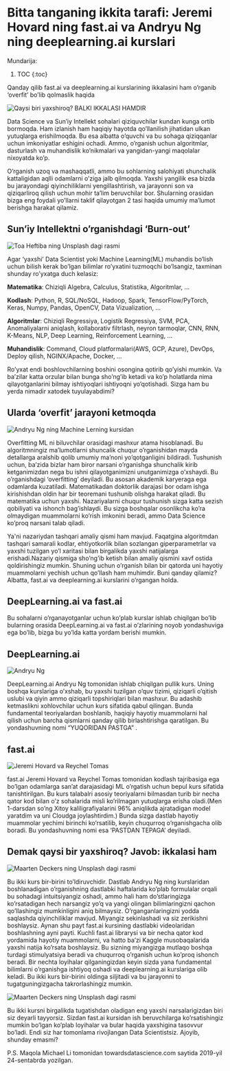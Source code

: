 # Bitta tanganing ikkita tarafi: Jeremi Hovard ning fast.ai va Andryu Ng ning deeplearning.ai kurslari

Mundarija:

1. TOC
{:toc}

Qanday qilib fast.ai va deeplearning.ai kurslarining ikkalasini ham o’rganib ‘overfit’ bo’lib qolmaslik haqida

![](/images/first-blog/fastai-deeplearning.png "Qaysi biri yaxshiroq? BALKI IKKALASI HAMDIR")

Data Science va Sun’iy Intellekt sohalari qiziquvchilar kundan kunga ortib bormoqda. Ham izlanish ham haqiqiy hayotda qo’llanilish jihatidan ulkan yutuqlarga erishilmoqda. Bu esa albatta o’quvchi va bu sohaga qiziqqanlar uchun imkoniyatlar eshigini ochadi. Ammo, o’rganish uchun algoritmlar, dasturlash va muhandislik ko’nikmalari va yangidan-yangi maqolalar nixoyatda ko’p.

O’rganish uzoq va mashaqqatli, ammo bu sohlarning salohiyati shunchalik kattaligidan aqlli odamlarni o’ziga jalb qilmoqda. Yaxshi yangilik esa bizda bu jarayondagi qiyinchiliklarni yengillashtirish, va jarayonni son va qiziqarliroq qilish uchun mohir ta’lim beruvchilar bor. Shularning orasidan bizga eng foydali yo’llarni taklif qilayotgan 2 tasi haqida umumiy ma’lumot berishga harakat qilamiz.

## Sun’iy Intellektni o’rganishdagi ‘Burn-out’

![](/images/first-blog/chapter-1.png "Toa Heftiba ning Unsplash dagi rasmi")

Agar ‘yaxshi’ Data Scientist yoki Machine Learning(ML) muhandis bo’lish uchun bilish kerak bo’lgan bilimlar ro’yxatini tuzmoqchi bo’lsangiz, taxminan shunday ro’yxatga duch kelasiz:

**Matematika**: Chiziqli Algebra, Calculus, Statistika, Algoritmlar, …

**Kodlash**: Python, R, SQL/NoSQL, Hadoop, Spark, TensorFlow/PyTorch, Keras, Numpy, Pandas, OpenCV, Data Vizualization, …

**Algoritmlar**: Chiziqli Regressiya, Logistik Regressiya, SVM, PCA, Anomaliyalarni aniqlash, kollaborativ filtrlash, neyron tarmoqlar, CNN, RNN, K-Means, NLP, Deep Learning, Reinforcement Learning, …

**Muhandislik**: Command, Cloud platformalari(AWS, GCP, Azure), DevOps, Deploy qilish, NGINX/Apache, Docker, …

Ro’yxat endi boshlovchilarning boshini osongina qotirib qo’yishi mumkin. Va ba’zilar katta orzular bilan bunga sho’ng’ib ketadi va ko’p holatlarda nima qilayotganlarini bilmay ishtiyoqlari ishtiyoqni yo’qotishadi. Sizga ham bu yerda nimadir xatodek tuyulayabdimi?

## Ularda ‘overfit’ jarayoni ketmoqda

![](/images/first-blog/chapter-2.png "Andryu Ng ning Machine Lerning kursidan")

Overfitting ML ni biluvchilar orasidagi mashxur atama hisoblanadi. Bu algoritmningiz ma’lumotlarni shuncalik chuqur o’rganishidan mayda detallarga aralshib qolib umumiy ma’noni yo’qotganligini bildiradi. Tushunish uchun, ba’zida bizlar ham biror narsani o’rganishga shunchalik kirib ketganimizdan nega bu ishni qilayotganimizni unutganimizga o’xshaydi. Bu o’rganishdagi ‘overfitting’ deyiladi. Bu asosan akademik karyeraga ega odamlarda kuzatiladi. Matematikadan doktorlik darajasi bor odam ishga kirishishdan oldin har bir teoremani tushunib olishga harakat qiladi. Bu matematika uchun yaxshi. Nazariyalarni chuqur tushunish sizga katta sezish qobiliyati va ishonch bag’ishlaydi. Bu sizga boshqalar osonlikcha ko’ra olmaydigan muammolarni ko’rish imkonini beradi, ammo Data Science ko’proq narsani talab qiladi.

Ya'ni nazariydan tashqari amaliy qismi ham mavjud. Faqatgina algoritmdan tashqari samarali kodlar, ehtiyotkorlik bilan sozlangan giperparametrlar va yaxshi tuzilgan yo’l xaritasi bilan birgalikda yaxshi natijalarga erishadi.Nazariy qismiga sho’ng’ib ketish bilan amaliy qismini xavf ostida qoldirishingiz mumkin. Shuning uchun o’rganish bilan bir qatorda uni hayotiy muammolarni yechish uchun qo’llash ham muhimdir. Buni qanday qilamiz? Albatta, fast.ai va deeplearning.ai kurslarini o’rgangan holda.

## DeepLearning.ai va fast.ai

Bu sohalarni o’rganayotganlar uchun ko’plab kurslar ishlab chiqilgan bo’lib bularning orasida DeepLearning.ai va fast.ai o’zlarining noyob yondashuviga ega bo’lib, bizga bu yo’lda katta yordam berishi mumkin.

## DeepLearning.ai

![](/images/first-blog/deeplearningai.png "Andryu Ng")

DeepLearning.ai Andryu Ng tomonidan ishlab chiqilgan pullik kurs. Uning boshqa kurslariga o’xshab, bu yaxshi tuzilgan o’quv tizimi, qiziqarli o’qitish uslubi va qiyin ammo qiziqarli topshiriqlari bilan mashxur. Bu adashib ketmaslikni xohlovchilar uchun kurs sifatida qabul qilingan. Bunda fundamental teoriyalardan boshlanib, haqiqiy hayotiy muammolarni hal qilish uchun barcha qismlarni qanday qilib birlashtirishga qaratilgan. Bu yondashuvning nomi “YUQORIDAN PASTGA” .

## fast.ai

![](/images/first-blog/fastai.png "Jeremi Hovard va Reychel Tomas")

fast.ai Jeremi Hovard va Reychel Tomas tomonidan kodlash tajribasiga ega bo’lgan odamlarga san’at darajasidagi ML o’rgatish uchun bepul kurs sifatida tanishtirilgan. Bu kurs talabalri asosiy teoriyalarni bilmasdan turib bir necha qator kod bilan o’z sohalarida misli ko’rilmagan yutuqlarga erisha oladi.(Men 1-darsdan so’ng Xitoy kaliligrafiyalarini 96% aniqlikda ajratadigan model yaratdim va uni Cloudga joylashtirdim.) Bunda sizga dastlab hayotiy muammolar yechimi birinchi ko’rsatilib, keyin chuqurroq o’rganishgacha olib boradi. Bu yondashuvning nomi esa ‘PASTDAN TEPAGA’ deyiladi.

## Demak qaysi bir yaxshiroq? Javob: ikkalasi ham

![](/images/first-blog/chapter-5.png "Maarten Deckers ning Unsplash dagi rasmi")

Bu ikki kurs bir-birini to’ldiruvchidir. Dastlab Andryu Ng ning kurslaridan boshlanadigan o’rganishning dastlabki haftalarida ko’plab formulalar orqali bu sohadagi intuitsiyangiz oshadi, ammo hali ham do’stlaringizga ko’rsatadigan hech narsangiz yo’q va yangi olingan bilimlaringizni qachon qo’llashingiz mumkinligini aniq bilmaysiz. O’rganganlaringizni yodda saqlashda qiyinchiliklar mavjud. Miyangiz sekinlashadi va siz zerikishni boshlaysiz. Aynan shu payt fast.ai kursining dastlabki videolaridan boshlashning ayni payti. Kuchli fast.ai librarysi va bir necha qator kod yordamida hayotiy muammolarni, va hatto ba’zi Kaggle musobaqalarida yaxshi natija ko’rsata boshlaysiz. Bu sizning miyangizga mutlaqo boshqa turdagi stimulyatsiya beradi va chuqurroq o’rganish uchun ko’proq ishonch beradi. Bir nechta loyihalar qilganingizdan keyin sizda yana fundamental bilimlarni o’rganishga ishtiyoq oshadi va deeplearning.ai kurslariga olib keladi. Bu ikki kurs bir-birini oldinga siljitadi va bu jarayonni to tugatguningizgacha takrorlashingiz mumkin.

![](/images/first-blog/chapter-6.png "Maarten Deckers ning Unsplash dagi rasmi")

Bu ikki kursni birgalikda tugatishdan oladigan eng yaxshi narsalarigizdan biri siz deyarli tayyorsiz. Sizdan fast.ai kursidan ish beruvchilarga ko’rsatishingiz mumkin bo’lgan ko’plab loyihalar va bular haqida yaxshigina tasovvur bo’ladi. Endi siz har tomonlama rivojlangan Data Scientistsiz. Ajoyib, shunday emasmi?

P.S. Maqola Michael Li tomonidan towardsdatascience.com saytida 2019-yil 24-sentabrda yozilgan.
